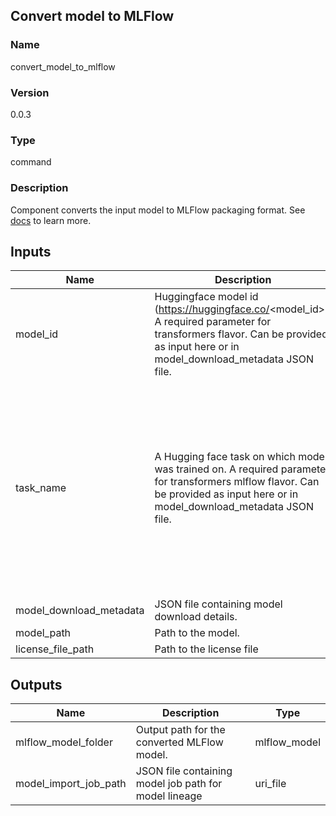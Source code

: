 ## Convert model to MLFlow

### Name 

convert_model_to_mlflow

### Version 

0.0.3

### Type 

command

### Description 

Component converts the input model to MLFlow packaging format. See [docs](https://aka.ms/azureml/components/convert_model_to_mlflow) to learn more.

## Inputs 

| Name                    | Description                                                                                                                                                                    | Type       | Default | Optional | Enum                                                                                                                                                                                                  |
| ----------------------- | ------------------------------------------------------------------------------------------------------------------------------------------------------------------------------ | ---------- | ------- | -------- | ----------------------------------------------------------------------------------------------------------------------------------------------------------------------------------------------------- |
| model_id                | Huggingface model id (https://huggingface.co/<model_id>). A required parameter for transformers flavor. Can be provided as input here or in model_download_metadata JSON file. | string     |         | True     |                                                                                                                                                                                                       |
| task_name               | A Hugging face task on which model was trained on. A required parameter for transformers mlflow flavor. Can be provided as input here or in model_download_metadata JSON file. | string     |         | True     | ['text-classification', 'fill-mask', 'token-classification', 'question-answering', 'summarization', 'text-generation', 'text-classification', 'translation', 'image-classification', 'text-to-image'] |
| model_download_metadata | JSON file containing model download details.                                                                                                                                   | uri_file   |         | True     |                                                                                                                                                                                                       |
| model_path              | Path to the model.                                                                                                                                                             | uri_folder |         | False    |                                                                                                                                                                                                       |
| license_file_path       | Path to the license file                                                                                                                                                       | uri_file   |         | True     |                                                                                                                                                                                                       |

## Outputs 

| Name                  | Description                                           | Type         |
| --------------------- | ----------------------------------------------------- | ------------ |
| mlflow_model_folder   | Output path for the converted MLFlow model.           | mlflow_model |
| model_import_job_path | JSON file containing model job path for model lineage | uri_file     |